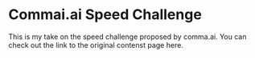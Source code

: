 # Commai.ai Speed Challenge
This is my take on the speed challenge proposed by comma.ai. You can check out the link to 
the original contenst page here.
